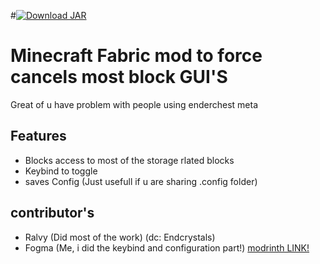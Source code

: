 #[![Download JAR](https://img.shields.io/badge/Download-JAR-blue)]([https://github.com/FogmaLOL/ForceCancelStorageGUI/blob/aaa/ecmetamod-1.19.2.jar](https://github.com/FogmaLOL/ForceCancelStorageGUI/raw/aaa/ecmetamod-1.19.2.jar))
# Minecraft Fabric mod to force cancels most block GUI'S
Great of u have problem with people using enderchest meta


## Features
- Blocks access to most of the storage rlated blocks
- Keybind to toggle
- saves Config (Just usefull if u are sharing .config folder)

## contributor's
- Ralvy (Did most of the work) (dc: Endcrystals)
- Fogma (Me, i did the keybind and configuration part!)
[modrinth LINK!](https://modrinth.com/mod/lockstorage)
